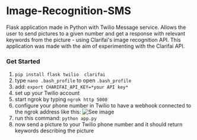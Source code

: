 # Image-Recognition-SMS


Flask application made in Python with Twilio Message service. Allows the user to send pictures to a given number and get a response with relevant keywords from the picture - using Clarifai's image recognition API. This application was made with the aim of experimenting with the Clarifai API.

### Get Started
1. `pip install flask twilio  clarifai`
2. type `nano .bash_profile` to open `.bash_profile`
3. add: `export CHARIFAI_API_KEY=*your API key*`
4. set up your Twilio account
5. start ngrok by typing `ngrok http 5000`
6. configure your phone number in Twilio to have a webhook connected to the ngrok address like this:
![See image](https://s3.amazonaws.com/com.twilio.prod.twilio-docs/original_images/UpFaHOezK9Ryyytjk-nl2MQHHXAgS9aPF3kBMmws3OKj_BiGmdcGtNX0hvfOYwQXS4_evCeDqF.png)
7. run this command: `python app.py`
8. now send a picture to your Twilio phone number and it should return keywords describing the picture
